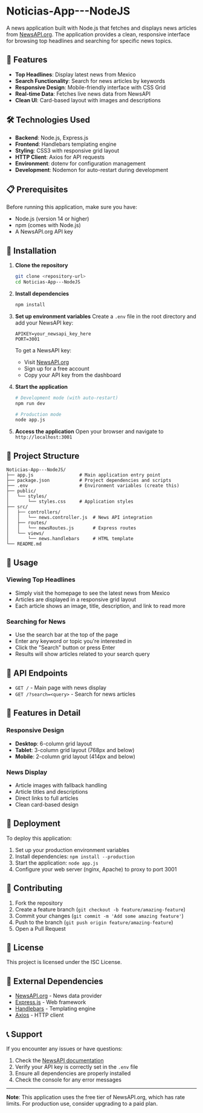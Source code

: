 # Noticias-App---NodeJS

A news application built with Node.js that fetches and displays news articles from [NewsAPI.org](https://newsapi.org). The application provides a clean, responsive interface for browsing top headlines and searching for specific news topics.

## 🚀 Features

- **Top Headlines**: Display latest news from Mexico
- **Search Functionality**: Search for news articles by keywords
- **Responsive Design**: Mobile-friendly interface with CSS Grid
- **Real-time Data**: Fetches live news data from NewsAPI
- **Clean UI**: Card-based layout with images and descriptions

## 🛠️ Technologies Used

- **Backend**: Node.js, Express.js
- **Frontend**: Handlebars templating engine
- **Styling**: CSS3 with responsive grid layout
- **HTTP Client**: Axios for API requests
- **Environment**: dotenv for configuration management
- **Development**: Nodemon for auto-restart during development

## 📋 Prerequisites

Before running this application, make sure you have:

- Node.js (version 14 or higher)
- npm (comes with Node.js)
- A NewsAPI.org API key

## 🔧 Installation

1. **Clone the repository**
   ```bash
   git clone <repository-url>
   cd Noticias-App---NodeJS
   ```

2. **Install dependencies**
   ```bash
   npm install
   ```

3. **Set up environment variables**
   Create a `.env` file in the root directory and add your NewsAPI key:
   ```env
   APIKEY=your_newsapi_key_here
   PORT=3001
   ```

   To get a NewsAPI key:
   - Visit [NewsAPI.org](https://newsapi.org)
   - Sign up for a free account
   - Copy your API key from the dashboard

4. **Start the application**
   ```bash
   # Development mode (with auto-restart)
   npm run dev
   
   # Production mode
   node app.js
   ```

5. **Access the application**
   Open your browser and navigate to `http://localhost:3001`

## 📁 Project Structure

```
Noticias-App---NodeJS/
├── app.js                 # Main application entry point
├── package.json           # Project dependencies and scripts
├── .env                   # Environment variables (create this)
├── public/
│   └── styles/
│       └── styles.css     # Application styles
├── src/
│   ├── controllers/
│   │   └── news.controller.js  # News API integration
│   ├── routes/
│   │   └── newsRoutes.js       # Express routes
│   └── views/
│       └── news.handlebars     # HTML template
└── README.md
```

## 🎯 Usage

### Viewing Top Headlines
- Simply visit the homepage to see the latest news from Mexico
- Articles are displayed in a responsive grid layout
- Each article shows an image, title, description, and link to read more

### Searching for News
- Use the search bar at the top of the page
- Enter any keyword or topic you're interested in
- Click the "Search" button or press Enter
- Results will show articles related to your search query

## 🔌 API Endpoints

- `GET /` - Main page with news display
- `GET /?search=<query>` - Search for news articles

## 🎨 Features in Detail

### Responsive Design
- **Desktop**: 6-column grid layout
- **Tablet**: 3-column grid layout (768px and below)
- **Mobile**: 2-column grid layout (414px and below)

### News Display
- Article images with fallback handling
- Article titles and descriptions
- Direct links to full articles
- Clean card-based design

## 🚀 Deployment

To deploy this application:

1. Set up your production environment variables
2. Install dependencies: `npm install --production`
3. Start the application: `node app.js`
4. Configure your web server (nginx, Apache) to proxy to port 3001

## 🤝 Contributing

1. Fork the repository
2. Create a feature branch (`git checkout -b feature/amazing-feature`)
3. Commit your changes (`git commit -m 'Add some amazing feature'`)
4. Push to the branch (`git push origin feature/amazing-feature`)
5. Open a Pull Request

## 📝 License

This project is licensed under the ISC License.


## 🔗 External Dependencies

- [NewsAPI.org](https://newsapi.org) - News data provider
- [Express.js](https://expressjs.com/) - Web framework
- [Handlebars](https://handlebarsjs.com/) - Templating engine
- [Axios](https://axios-http.com/) - HTTP client

## 📞 Support

If you encounter any issues or have questions:

1. Check the [NewsAPI documentation](https://newsapi.org/docs)
2. Verify your API key is correctly set in the `.env` file
3. Ensure all dependencies are properly installed
4. Check the console for any error messages

---

**Note**: This application uses the free tier of NewsAPI.org, which has rate limits. For production use, consider upgrading to a paid plan.
